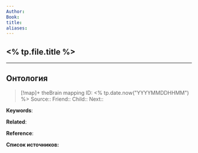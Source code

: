 ```yaml
---
Author:
Book:
title:
aliases:
---
```

## <% tp.file.title %>






***
## Онтология
> [!map]+ theBrain mapping
> ID: <% tp.date.now("YYYYMMDDHHMM") %>
> Source::
> Friend::
> Child::
> Next::

**Keywords**:

**Related**:

**Reference**: 

**Список источников:**

